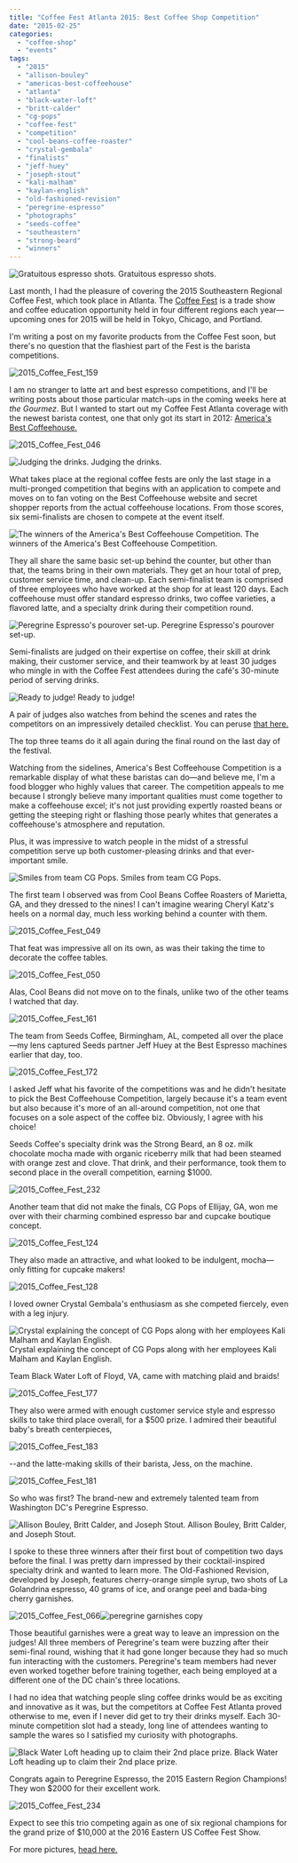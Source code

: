 ```yaml
---
title: "Coffee Fest Atlanta 2015: Best Coffee Shop Competition"
date: "2015-02-25"
categories:
  - "coffee-shop"
  - "events"
tags:
  - "2015"
  - "allison-bouley"
  - "americas-best-coffeehouse"
  - "atlanta"
  - "black-water-loft"
  - "britt-calder"
  - "cg-pops"
  - "coffee-fest"
  - "competition"
  - "cool-beans-coffee-roaster"
  - "crystal-gembala"
  - "finalists"
  - "jeff-huey"
  - "joseph-stout"
  - "kali-malham"
  - "kaylan-english"
  - "old-fashioned-revision"
  - "peregrine-espresso"
  - "photographs"
  - "seeds-coffee"
  - "southeastern"
  - "strong-beard"
  - "winners"
---
```





<div class="caption">

![Gratuitous espresso shots.](http://www.rebeccagomezfarrell.com/wp-content/uploads/2015/02/2015_Coffee_Fest_040-500x333.jpg) Gratuitous espresso shots.</div>


Last month, I had the pleasure of covering the 2015 Southeastern Regional Coffee Fest, which took place in Atlanta. The [Coffee Fest](http://www.coffeefest.com/Default.aspx "Coffee Fest site") is a trade show and coffee education opportunity held in four different regions each year—upcoming ones for 2015 will be held in Tokyo, Chicago, and Portland.

I'm writing a post on my favorite products from the Coffee Fest soon, but there's no question that the flashiest part of the Fest is the barista competitions.

![2015_Coffee_Fest_159](http://www.rebeccagomezfarrell.com/wp-content/uploads/2015/02/2015_Coffee_Fest_159-415x500.jpg)

I am no stranger to latte art and best espresso competitions, and I'll be writing posts about those particular match-ups in the coming weeks here at _the Gourmez_. But I wanted to start out my Coffee Fest Atlanta coverage with the newest barista contest, one that only got its start in 2012: [America's Best Coffeehouse.](http://www.americasbestcoffeehouse.com "America's Best Coffeehouse")

![2015_Coffee_Fest_046](http://www.rebeccagomezfarrell.com/wp-content/uploads/2015/02/2015_Coffee_Fest_046.jpg)




<div class="caption">

![Judging the drinks.](http://www.rebeccagomezfarrell.com/wp-content/uploads/2015/02/2015_Coffee_Fest_214-500x333.jpg) Judging the drinks.</div>


What takes place at the regional coffee fests are only the last stage in a multi-pronged competition that begins with an application to compete and moves on to fan voting on the Best Coffeehouse website and secret shopper reports from the actual coffeehouse locations. From those scores, six semi-finalists are chosen to compete at the event itself.




<div class="caption">

![The winners of the America's Best Coffeehouse Competition.](http://www.rebeccagomezfarrell.com/wp-content/uploads/2015/02/2015_Coffee_Fest_235-500x287.jpg) The winners of the America's Best Coffeehouse Competition.</div>


They all share the same basic set-up behind the counter, but other than that, the teams bring in their own materials. They get an hour total of prep, customer service time, and clean-up. Each semi-finalist team is comprised of three employees who have worked at the shop for at least 120 days. Each coffeehouse must offer standard espresso drinks, two coffee varieties, a flavored latte, and a specialty drink during their competition round.




<div class="caption">

![Peregrine Espresso's pourover set-up.](http://www.rebeccagomezfarrell.com/wp-content/uploads/2015/02/2015_Coffee_Fest_059-486x500.jpg) Peregrine Espresso's pourover set-up.</div>


Semi-finalists are judged on their expertise on coffee, their skill at drink making, their customer service, and their teamwork by at least 30 judges who mingle in with the Coffee Fest attendees during the café's 30-minute period of serving drinks.




<div class="caption">

![Ready to judge!](http://www.rebeccagomezfarrell.com/wp-content/uploads/2015/02/2015_Coffee_Fest_069-500x351.jpg) Ready to judge!</div>


A pair of judges also watches from behind the scenes and rates the competitors on an impressively detailed checklist. You can peruse [that here.](http://www.coffeefest.com/newsletter/newsletterimages/BestCoffeehouse/Judges%20Score%20Sheet%202015.pdf "PDF file")

The top three teams do it all again during the final round on the last day of the festival.

Watching from the sidelines, America's Best Coffeehouse Competition is a remarkable display of what these baristas can do—and believe me, I'm a food blogger who highly values that career. The competition appeals to me because I strongly believe many important qualities must come together to make a coffeehouse excel; it's not just providing expertly roasted beans or getting the steeping right or flashing those pearly whites that generates a coffeehouse's atmosphere and reputation.

Plus, it was impressive to watch people in the midst of a stressful competition serve up both customer-pleasing drinks and that ever-important smile.




<div class="caption">

![Smiles from team CG Pops.](http://www.rebeccagomezfarrell.com/wp-content/uploads/2015/02/2015_Coffee_Fest_123-500x333.jpg) Smiles from team CG Pops.</div>


The first team I observed was from Cool Beans Coffee Roasters of Marietta, GA, and they dressed to the nines! I can't imagine wearing Cheryl Katz's heels on a normal day, much less working behind a counter with them.

![2015_Coffee_Fest_049](http://www.rebeccagomezfarrell.com/wp-content/uploads/2015/02/2015_Coffee_Fest_049-349x500.jpg)

That feat was impressive all on its own, as was their taking the time to decorate the coffee tables.

![2015_Coffee_Fest_050](http://www.rebeccagomezfarrell.com/wp-content/uploads/2015/02/2015_Coffee_Fest_050-382x500.jpg)

Alas, Cool Beans did not move on to the finals, unlike two of the other teams I watched that day.

![2015_Coffee_Fest_161](http://www.rebeccagomezfarrell.com/wp-content/uploads/2015/02/2015_Coffee_Fest_161-500x333.jpg)

The team from Seeds Coffee, Birmingham, AL, competed all over the place—my lens captured Seeds partner Jeff Huey at the Best Espresso machines earlier that day, too.

![2015_Coffee_Fest_172](http://www.rebeccagomezfarrell.com/wp-content/uploads/2015/02/2015_Coffee_Fest_172-500x333.jpg)

I asked Jeff what his favorite of the competitions was and he didn't hesitate to pick the Best Coffeehouse Competition, largely because it's a team event but also because it's more of an all-around competition, not one that focuses on a sole aspect of the coffee biz. Obviously, I agree with his choice!

Seeds Coffee's specialty drink was the Strong Beard, an 8 oz. milk chocolate mocha made with organic riceberry milk that had been steamed with orange zest and clove. That drink, and their performance, took them to second place in the overall competition, earning $1000.

![2015_Coffee_Fest_232](http://www.rebeccagomezfarrell.com/wp-content/uploads/2015/02/2015_Coffee_Fest_232-500x409.jpg)

Another team that did not make the finals, CG Pops of Ellijay, GA, won me over with their charming combined espresso bar and cupcake boutique concept.

![2015_Coffee_Fest_124](http://www.rebeccagomezfarrell.com/wp-content/uploads/2015/02/2015_Coffee_Fest_124-500x324.jpg)

They also made an attractive, and what looked to be indulgent, mocha—only fitting for cupcake makers!

![2015_Coffee_Fest_128](http://www.rebeccagomezfarrell.com/wp-content/uploads/2015/02/2015_Coffee_Fest_128-500x464.jpg)

I loved owner Crystal Gembala's enthusiasm as she competed fiercely, even with a leg injury.




<div class="caption">

![Crystal explaining the concept of CG Pops along with her employees Kali Malham and Kaylan English.](http://www.rebeccagomezfarrell.com/wp-content/uploads/2015/02/2015_Coffee_Fest_142-500x344.jpg) Crystal explaining the concept of CG Pops along with her employees Kali Malham and Kaylan English.</div>


Team Black Water Loft of Floyd, VA, came with matching plaid and braids!

![2015_Coffee_Fest_177](http://www.rebeccagomezfarrell.com/wp-content/uploads/2015/02/2015_Coffee_Fest_177-500x311.jpg)

They also were armed with enough customer service style and espresso skills to take third place overall, for a $500 prize. I admired their beautiful baby's breath centerpieces,

![2015_Coffee_Fest_183](http://www.rebeccagomezfarrell.com/wp-content/uploads/2015/02/2015_Coffee_Fest_183-500x373.jpg)

\--and the latte-making skills of their barista, Jess, on the machine.

![2015_Coffee_Fest_181](http://www.rebeccagomezfarrell.com/wp-content/uploads/2015/02/2015_Coffee_Fest_181-500x333.jpg)

So who was first? The brand-new and extremely talented team from Washington DC's Peregrine Espresso.




<div class="caption">

![Allison Bouley, Britt Calder, and Joseph Stout.](http://www.rebeccagomezfarrell.com/wp-content/uploads/2015/02/2015_Coffee_Fest_072-349x500.jpg) Allison Bouley, Britt Calder, and Joseph Stout.</div>


I spoke to these three winners after their first bout of competition two days before the final. I was pretty darn impressed by their cocktail-inspired specialty drink and wanted to learn more. The Old-Fashioned Revision, developed by Joseph, features cherry-orange simple syrup, two shots of La Golandrina espresso, 40 grams of ice, and orange peel and bada-bing cherry garnishes.

![2015_Coffee_Fest_066](http://www.rebeccagomezfarrell.com/wp-content/uploads/2015/02/2015_Coffee_Fest_066-500x401.jpg)![peregrine garnishes copy](http://www.rebeccagomezfarrell.com/wp-content/uploads/2015/02/peregrine-garnishes-copy-480x500.jpg)

Those beautiful garnishes were a great way to leave an impression on the judges! All three members of Peregrine's team were buzzing after their semi-final round, wishing that it had gone longer because they had so much fun interacting with the customers. Peregrine's team members had never even worked together before training together, each being employed at a different one of the DC chain's three locations.

I had no idea that watching people sling coffee drinks would be as exciting and innovative as it was, but the competitors at Coffee Fest Atlanta proved otherwise to me, even if I never did get to try their drinks myself. Each 30-minute competition slot had a steady, long line of attendees wanting to sample the wares so I satisfied my curiosity with photographs.




<div class="caption">

![Black Water Loft heading up to claim their 2nd place prize.](http://www.rebeccagomezfarrell.com/wp-content/uploads/2015/02/2015_Coffee_Fest_230-500x307.jpg) Black Water Loft heading up to claim their 2nd place prize.</div>


Congrats again to Peregrine Espresso, the 2015 Eastern Region Champions! They won $2000 for their excellent work.

![2015_Coffee_Fest_234](http://www.rebeccagomezfarrell.com/wp-content/uploads/2015/02/2015_Coffee_Fest_234-500x340.jpg)

Expect to see this trio competing again as one of six regional champions for the grand prize of $10,000 at the 2016 Eastern US Coffee Fest Show.

For more pictures, [head here.](https://www.facebook.com/media/set/?set=a.10152709648204607.1073741938.567409606&type=1&l=bf84d3ef02 "Facebook Album")
